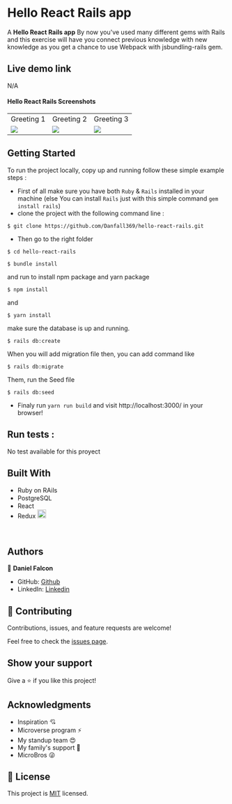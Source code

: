 # Hello React Rails app

A **Hello React Rails app** By now you've used many different gems with Rails and this exercise will have you connect previous knowledge with new knowledge as you get a chance to use Webpack with jsbundling-rails gem.

## Live demo link

N/A

#### Hello React Rails Screenshots

<table>
  <tr>
     <td>Greeting 1</td>
     <td>Greeting 2</td>
     <td>Greeting 3</td>
  </tr>
  <tr>
    <td><img src="https://i.imgur.com/6e9PcSt.png"></td>
    <td><img src="https://i.imgur.com/jcmN8II.png"></td>
    <td><img src="https://i.imgur.com/QaBEbYz.png"></td>
  </tr>
 </table>

## Getting Started

To run the project locally, copy up and running follow these simple example steps :

- First of all make sure you have both `Ruby` & `Rails` installed in your machine
  (else You can install `Rails` just with this simple command `gem install rails`)
- clone the project with the following command line :

```
$ git clone https://github.com/Danfall369/hello-react-rails.git
```

- Then go to the right folder

```
$ cd hello-react-rails
```

```
$ bundle install
```

and run to install npm package and yarn package

```
$ npm install
```

and

```
$ yarn install
```

make sure the database is up and running.

```
$ rails db:create
```

When you will add migration file then, you can add command like

```
$ rails db:migrate
```

Them, run the Seed file

```
$ rails db:seed
```

- Finaly run `yarn run build` and visit http://localhost:3000/ in your browser!

## Run tests :

No test available for this proyect

## Built With

- Ruby on RAils <img src="https://cdn.emojidex.com/emoji/seal/Ruby.png" width=15px>
- PostgreSQL <img src="https://user-images.githubusercontent.com/80895497/142954032-f7072df9-3586-48f9-a9e0-7fdd284eb833.png" width=15px>
- React <img src="https://upload.wikimedia.org/wikipedia/commons/a/a7/React-icon.svg" width=15px>
- Redux <img src="https://upload.wikimedia.org/wikipedia/commons/4/49/Redux.png?20180308172936" width=20px>

</br>

## Authors

👤 **Daniel Falcon**

- GitHub: [Github](https://github.com/Danfall369)
- LinkedIn: [Linkedin](https://www.linkedin.com/in/danfall369/)

## 🤝 Contributing

Contributions, issues, and feature requests are welcome!

Feel free to check the [issues page](https://github.com/Danfall369/hello-react-rails/issues).

## Show your support

Give a ⭐️ if you like this project!

## Acknowledgments

- Inspiration 💘
- Microverse program ⚡
- My standup team 😍
- My family's support 🙌
- MicroBros 😜

## 📝 License

This project is [MIT](./LICENSE) licensed.
